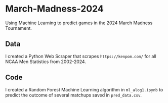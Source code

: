 # March-Madness-2024
Using Machine Learning to predict games in the 2024 March Madness Tournament.

## Data
I created a Python Web Scraper that scrapes `https://kenpom.com/` for all NCAA Men Statistics from 2002-2024.

## Code
I created a Random Forest Machine Learning algorithm in `ml_alog1.ipynb` to predict the outcome of several matchups saved in `pred_data.csv`.
